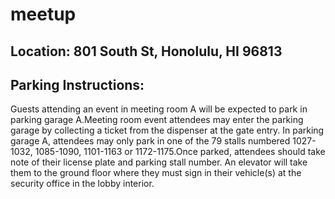 # meetup

## Location: 801 South St, Honolulu, HI 96813

## Parking Instructions:

Guests attending an event in meeting room A will be expected to park in parking garage A.Meeting room event attendees may enter the parking garage by collecting a ticket from the dispenser at the gate entry. In parking garage A, attendees may only park in one of the 79 stalls numbered 1027- 1032, 1085-1090, 1101-1163 or 1172-1175.Once parked, attendees should take note of their license plate and parking stall number. An elevator will take them to the ground floor where they must sign in their vehicle(s) at the security office in the lobby interior.
